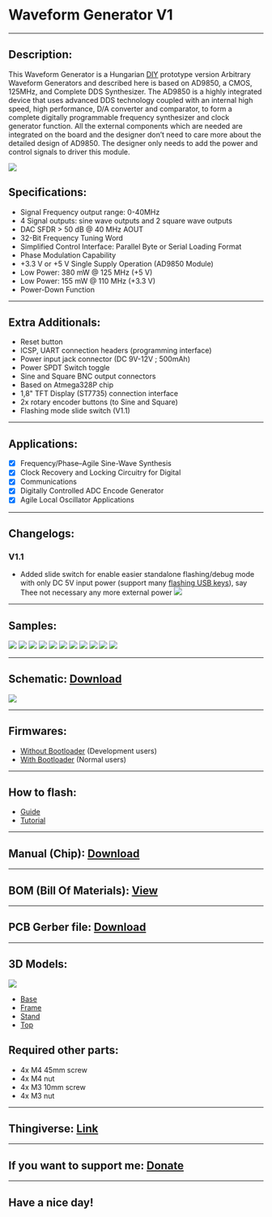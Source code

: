 # Waveform Generator V1

---

## Description:

This Waveform Generator is a Hungarian [DIY](https://en.wikipedia.org/wiki/Do_it_yourself "Wikipedia") prototype version Arbitrary Waveform Generators and described here is based on AD9850, a CMOS, 125MHz, and Complete DDS Synthesizer. The AD9850 is a highly integrated device that uses advanced DDS technology coupled with an internal high speed, high performance, D/A converter and comparator, to form a complete digitally programmable frequency synthesizer and clock generator function. All the external components which are needed are integrated on the board and the designer don’t need to care more about the detailed design of AD9850. The designer only needs to add the power and control signals to driver this module.

![](/pictures/wfg_logo.jpg)

## Specifications:

- Signal Frequency output range: 0-40MHz
- 4 Signal outputs: sine wave outputs and 2 square wave outputs
- DAC SFDR > 50 dB @ 40 MHz AOUT
- 32-Bit Frequency Tuning Word
- Simplified Control Interface: Parallel Byte or Serial Loading Format
- Phase Modulation Capability
- +3.3 V or +5 V Single Supply Operation (AD9850 Module)
- Low Power: 380 mW @ 125 MHz (+5 V)
- Low Power: 155 mW @ 110 MHz (+3.3 V)
- Power-Down Function

---

## Extra Additionals:

- Reset button
- ICSP, UART connection headers (programming interface)
- Power input jack connector (DC 9V-12V ; 500mAh)
- Power SPDT Switch toggle
- Sine and Square BNC output connectors
- Based on Atmega328P chip
- 1,8" TFT Display (ST7735) connection interface
- 2x rotary encoder buttons (to Sine and Square)
- Flashing mode slide switch (V1.1)

---

## Applications:

- [x] Frequency/Phase–Agile Sine-Wave Synthesis
- [x] Clock Recovery and Locking Circuitry for Digital
- [x] Communications
- [x] Digitally Controlled ADC Encode Generator
- [x] Agile Local Oscillator Applications

---

## Changelogs:

### V1.1

- Added slide switch for enable easier standalone flashing/debug mode with only DC 5V input power (support many [flashing USB keys](https://www.aliexpress.com/wholesale?catId=0&initiative_id=SB_20200810135246&SearchText=ftdi+usb "Aliexpress")), say Thee not necessary  any more external power
![](/pictures/8.jpg)

---

## Samples:

![](/pictures/3.jpg)
![](/pictures/1.jpg)
![](/pictures/2.jpg)
![](/pictures/4.jpg)
![](/pictures/5.jpg)
![](/pictures/6.jpg)
![](/pictures/7.jpg)
![](/pictures/1khz_si.jpg)
![](/pictures/1khz_sq.jpg)
![](/pictures/1mhz_si.jpg)
![](/pictures/1mhz_sq.jpg)

---

## Schematic: [Download](https://github.com/drcyberg/Waveform_Generator_V1/blob/master/pictures/waveform_generator.pdf "Download")

![](/pictures/waveform_generator-1.jpg)

---

## Firmwares:

- [Without Bootloader](https://github.com/drcyberg/Waveform_Generator_V1/blob/master/firmware/wfg_v1.hex "Firmware") (Development users)
- [With Bootloader](https://github.com/drcyberg/Waveform_Generator_V1/blob/master/firmware/wfg_v1_with_bootloader.hex "Firmware") (Normal users)

---

## How to flash:

- [Guide](https://www.arduino.cc/en/Guide/ArduinoISP "Guide")
- [Tutorial](https://www.arduino.cc/en/tutorial/arduinoISP "Tutorial")

---

## Manual (Chip): [Download](https://github.com/drcyberg/Waveform_Generator_V1/blob/master/pictures/ad9850.pdf "Manual")

---

## BOM (Bill Of Materials): [View](https://htmlpreview.github.io/?https://github.com/drcyberg/Waveform_Generator_V1/blob/master/bom/wfgbom.html "View")

---

## PCB Gerber file: [Download](https://github.com/drcyberg/Waveform_Generator_V1/blob/master/manufacturing/wfg_v1_1.zip "Download")

---

## 3D Models:

![](/pictures/Assembled.jpg)

- [Base](https://github.com/drcyberg/Waveform_Generator_V1/blob/master/stl/base.stl "Base")
- [Frame](https://github.com/drcyberg/Waveform_Generator_V1/blob/master/stl/frame.stl "Frame")
- [Stand](https://github.com/drcyberg/Waveform_Generator_V1/blob/master/stl/stand.stl "Stand")
- [Top](https://github.com/drcyberg/Waveform_Generator_V1/blob/master/stl/top.stl "Top")

## Required other parts:

- 4x M4 45mm screw
- 4x M4 nut
- 4x M3 10mm screw
- 4x M3 nut

---

## Thingiverse: [Link](https://www.thingiverse.com/thing:4544577 "Link")

---

## If you want to support me: [Donate](https://www.paypal.me/Kunee82 "Donate")

---

## Have a nice day!
